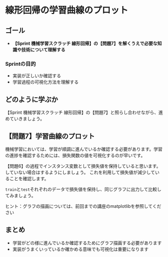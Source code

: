 # 線形回帰の学習曲線のプロット

## ゴール
- **【Sprint 機械学習スクラッチ 線形回帰】の【問題7】を解くうえで必要な知識や技術について理解する**

### Sprintの目的
- 実装が正しいか確認する
- 学習過程の可視化方法を理解する

## どのように学ぶか

【Sprint 機械学習スクラッチ 線形回帰】の【問題7】と照らし合わせながら、進めていきましょう。

## 【問題7】学習曲線のプロット

機械学習においては、学習が順調に進んでいるか確認する必要があります。学習の進捗を確認するためには、損失関数の値を可視化するのが早いです。

【問題6】の過程でインスタンス変数として損失値を保持していると思います。していない場合はするようにしましょう。
これを利用して損失値が減少していることを確認します。

`train`と`test`それぞれのデータで損失値を保持し、同じグラフに出力して比較してみましょう。

ヒント：グラフの描画については、前回までの講座のmatplotlibを参照してください

## まとめ
- 学習がどの様に進んでいるか確認するためにグラフ描画する必要があります
- 実装がうまくいっているか確かめる意味でも可視化は重要になります